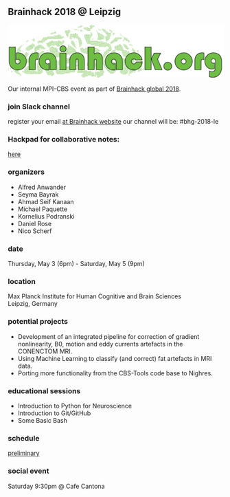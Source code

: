 ## Brainhack 2018 @ Leipzig
![](./img/brainhack_header.png)

Our internal MPI-CBS event as part of [Brainhack global 2018](https://www.brainhack.org/).

### join Slack channel
register your email [at Brainhack website](https://brainhack-slack-invite.herokuapp.com/)
our channel will be: #bhg-2018-le

### Hackpad for collaborative notes:
[here](https://paper.dropbox.com/doc/Brainhack-Global-2018-MPI-CBS-aHVuA9VsFrqzJhAdJPqhY?_tk=share_copylink)

### organizers
- Alfred Anwander
- Seyma Bayrak
- Ahmad Seif Kanaan
- Michael Paquette
- Kornelius Podranski
- Daniel Rose
- Nico Scherf

### date
Thursday, May 3 (6pm) - Saturday, May 5 (9pm)

### location
Max Planck Institute for Human Cognitive and Brain Sciences  
Leipzig, Germany

### potential projects

- Development of an integrated pipeline for correction of gradient nonlinearity, B0, motion and eddy currents artefacts in the CONENCTOM MRI. 
- Using Machine Learning to classify (and correct) fat artefacts in MRI data.
- Porting more functionality from the CBS-Tools code base to Nighres.

### educational sessions

- Introduction to Python for Neuroscience
- Introduction to Git/GitHub
- Some Basic Bash

### schedule
[preliminary](https://docs.google.com/spreadsheets/d/e/2PACX-1vT-t04MhYrbzLw7-Oh5ijwSo2STG_UNqxM63tzBbbqZl3SVj9R5IVE-pk73Ni6aAFU1xHlyPJyQ8Bow/pubhtml)


### social event
Saturday 9:30pm @ Cafe Cantona
